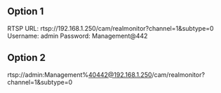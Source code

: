 ## Option 1
RTSP URL: rtsp://192.168.1.250/cam/realmonitor?channel=1&subtype=0
Username: admin
Password: Management@442

## Option 2
rtsp://admin:Management%40442@192.168.1.250/cam/realmonitor?channel=1&subtype=0